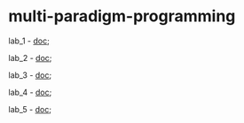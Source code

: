 # multi-paradigm-programming
lab_1 - [doc](https://docs.google.com/document/d/1ctFy-lMKKG6hokvGDfDSxGIL2SIE4bA2A0Nz4eXBWH8/edit?usp=sharing);

lab_2 - [doc](https://docs.google.com/document/d/1z7WOK9gfpRv5ombDC2tfDCK7y1oJ9WTGTVqlajgXHAA/edit?usp=sharing);

lab_3 - [doc]();

lab_4 - [doc]();

lab_5 - [doc]();
